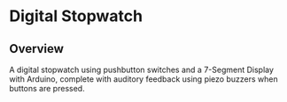 # Digital Stopwatch

## Overview

A digital stopwatch using pushbutton switches and a 7-Segment Display with Arduino, complete with auditory feedback using piezo buzzers when buttons are pressed.
